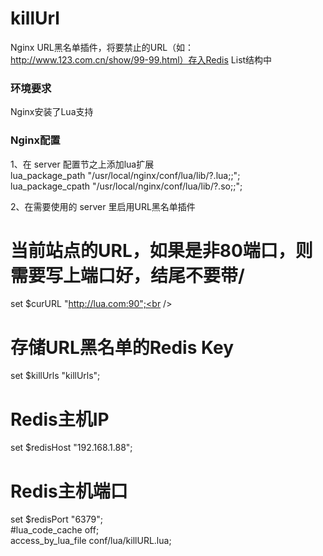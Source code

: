 # killUrl
Nginx URL黑名单插件，将要禁止的URL（如：http://www.123.com.cn/show/99-99.html）存入Redis List结构中

### 环境要求
Nginx安装了Lua支持

### Nginx配置
1、在 server 配置节之上添加lua扩展<br />
lua_package_path "/usr/local/nginx/conf/lua/lib/?.lua;;";<br />
lua_package_cpath "/usr/local/nginx/conf/lua/lib/?.so;;";<br />

2、在需要使用的 server 里启用URL黑名单插件<br />
# 当前站点的URL，如果是非80端口，则需要写上端口好，结尾不要带/<br />
set $curURL "http://lua.com:90";<br />
# 存储URL黑名单的Redis Key<br />
set $killUrls "killUrls";<br />
# Redis主机IP<br />
set $redisHost "192.168.1.88";<br />
# Redis主机端口<br />
set $redisPort "6379";<br />
#lua_code_cache off;<br />
access_by_lua_file conf/lua/killURL.lua;<br />
